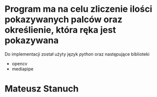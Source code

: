 # Program ma na celu zliczenie ilości pokazywanych palców oraz określienie, która ręka jest pokazywana
Do implementacji został użyty język *python*
oraz następujące biblioteki
- opencv
- mediapipe

# Mateusz Stanuch